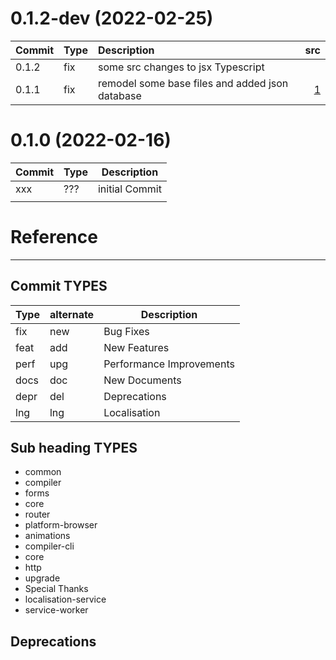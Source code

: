 <a name="0.1.2-dev"></a>
# 0.1.2-dev (2022-02-25)

| Commit | Type | Description | src |
|:--- | --- |:--- | ---:|
|0.1.2 | fix | some src changes to jsx Typescript                             |                                                   |
|0.1.1 | fix | remodel some base files and added json database                |  [1](https://github.com/DavitTec/nextsite/tree/v0.1.0) |



<!-- CHANGELOG SPLIT MARKER -->
<a name="0.1.0"></a>
# 0.1.0 (2022-02-16)
| Commit | Type | Description |
| -- | -- | -- |
| xxx  | ???  | initial Commit   |
|   |   |   |



<!-- CHANGELOG SPLIT MARKER -->

# Reference
----

## Commit TYPES

|Type|alternate|Description|
|  ---  | ---  |---                       |
|   fix |new   | Bug Fixes                |
|  feat |add   | New Features             |
|  perf |upg   | Performance Improvements |
|  docs |doc   | New Documents            |
|  depr |del   | Deprecations             |
|  lng  |lng   | Localisation             |


## Sub heading TYPES
 - common
 - compiler
 - forms
 - core
 - router
 - platform-browser
 - animations
 - compiler-cli
 - core
 - http
 - upgrade
 - Special Thanks
 - localisation-service
 - service-worker

##  Deprecations
